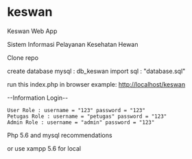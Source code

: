 # keswan
 Keswan Web App

Sistem Informasi Pelayanan Kesehatan Hewan 

Clone repo

create database mysql : db_keswan
import sql : "database.sql"

run this index.php in browser
example: <a href="http://localhost/keswan">http://localhost/keswan</a>


--Information Login--

	User Role : username = "123" password = "123"
	Petugas Role : username = "petugas" password = "123"
	Admin Role : username = "admin" password = "123"

Php 5.6 and mysql recommendations

or use xampp 5.6 for local